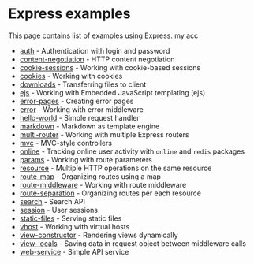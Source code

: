 # Express examples

This page contains list of examples using Express.
my acc
- [auth](./auth) - Authentication with login and password
- [content-negotiation](./content-negotiation) - HTTP content negotiation
- [cookie-sessions](./cookie-sessions) - Working with cookie-based sessions
- [cookies](./cookies) - Working with cookies
- [downloads](./downloads) - Transferring files to client
- [ejs](./ejs) - Working with Embedded JavaScript templating (ejs)
- [error-pages](./error-pages) - Creating error pages
- [error](./error) - Working with error middleware
- [hello-world](./hello-world) - Simple request handler
- [markdown](./markdown) - Markdown as template engine
- [multi-router](./multi-router) - Working with multiple Express routers
- [mvc](./mvc) - MVC-style controllers
- [online](./online) - Tracking online user activity with `online` and `redis` packages
- [params](./params) - Working with route parameters
- [resource](./resource) - Multiple HTTP operations on the same resource
- [route-map](./route-map) - Organizing routes using a map
- [route-middleware](./route-middleware) - Working with route middleware
- [route-separation](./route-separation) - Organizing routes per each resource
- [search](./search) - Search API
- [session](./session) - User sessions
- [static-files](./static-files) - Serving static files
- [vhost](./vhost) - Working with virtual hosts
- [view-constructor](./view-constructor) - Rendering views dynamically
- [view-locals](./view-locals) - Saving data in request object between middleware calls
- [web-service](./web-service) - Simple API service
